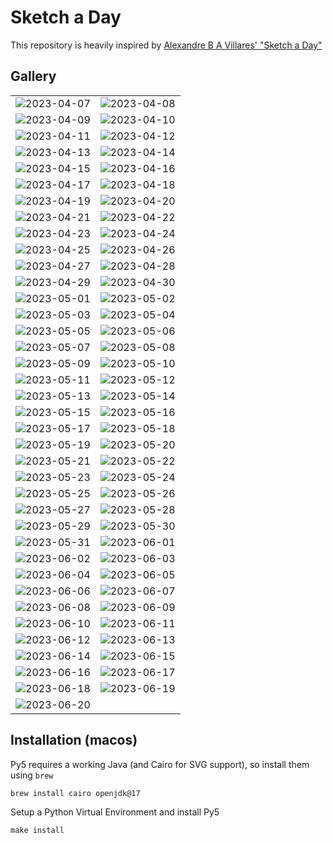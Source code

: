 # Sketch a Day

This repository is heavily inspired by [Alexandre B A Villares' "Sketch a Day"](https://abav.lugaralgum.com/sketch-a-day/)


## Gallery

| | |
| -- | -- |
| ![2023-04-07](./images/2023-04-07.jpg "Divergente") | ![2023-04-08](./images/2023-04-08.jpg "Ensaio sobre π: 1") |
| ![2023-04-09](./images/2023-04-09.jpg "Ensaio sobre π: 2") | ![2023-04-10](./images/2023-04-10.jpg "Ensaio sobre π: 3") |
| ![2023-04-11](./images/2023-04-11.jpg "Ensaio sobre π: 4") | ![2023-04-12](./images/2023-04-12.jpg "Espiral de Ulam") |
| ![2023-04-13](./images/2023-04-13.jpg "Espiral de Ulam v2") | ![2023-04-14](./images/2023-04-14.jpg "Bandeirolas 1") |
| ![2023-04-15](./images/2023-04-15.gif "Bandeirolas 2") | ![2023-04-16](./images/2023-04-16.gif "Bandeirolas 3") |
| ![2023-04-17](./images/2023-04-17.jpg "Elipses Florais 1") | ![2023-04-18](./images/2023-04-18.jpg "Elipses Florais 2") |
| ![2023-04-19](./images/2023-04-19.gif "Tempestade de Números 1") | ![2023-04-20](./images/2023-04-20.png "Circulares 1")|
| ![2023-04-21](./images/2023-04-21.png "Espaçobolha") | ![2023-04-22](./images/2023-04-22.png "Cuore") |
| ![2023-04-23](./images/2023-04-23.png "Crowded Cuore") | ![2023-04-24](./images/2023-04-24.png "Força") |
| ![2023-04-25](./images/2023-04-25.png "Mandala") | ![2023-04-26](./images/2023-04-26.png "World Plone Day") |
| ![2023-04-27](./images/2023-04-27.png "Padrão") | ![2023-04-28](./images/2023-04-28.gif "Pulmão") |
| ![2023-04-29](./images/2023-04-29.png "Ladrilhos") | ![2023-04-30](./images/2023-04-30.png "Ladrilhos (Athos Bulcão)") |
| ![2023-05-01](./images/2023-05-01.gif "Pulmão 2") | ![2023-05-02](./images/2023-05-02.png "Fluxo de cores") |
| ![2023-05-03](./images/2023-05-03.gif "Fluxo de cores 2") | ![2023-05-04](./images/2023-05-04.png "Fluxo de cores 3") |
| ![2023-05-05](./images/2023-05-05.png "Ladrilhos 2") | ![2023-05-06](./images/2023-05-06.gif "Estudo sobre Polígonos")  |
| ![2023-05-07](./images/2023-05-07.gif "Ladrilhos 3") | ![2023-05-08](./images/2023-05-08.png "Nostalgia") |
| ![2023-05-09](./images/2023-05-09.png "Ladrilhos 4") | ![2023-05-10](./images/2023-05-10.png "Ladrilhos 5") |
| ![2023-05-11](./images/2023-05-11.png "Circuitos 1") | ![2023-05-12](./images/2023-05-12.png "Borrões") |
| ![2023-05-13](./images/2023-05-13.png "Barquinhos") | ![2023-05-14](./images/2023-05-14.png "Nostalgia 2") |
| ![2023-05-15](./images/2023-05-15.gif "Estudo sobre Geometria") | ![2023-05-16](./images/2023-05-16.gif "Strange New Worlds 🖖🏽") |
| ![2023-05-17](./images/2023-05-17.png "Estudo sobre Geometria 2") | ![2023-05-18](./images/2023-05-18.png "Estudo sobre Geometria 3") |
| ![2023-05-19](./images/2023-05-19.png "Estudo sobre Geometria 4") | ![2023-05-20](./images/2023-05-20.png "Estudo sobre Geometria 5") |
| ![2023-05-21](./images/2023-05-21.png "Estudo sobre Geometria 6") | ![2023-05-22](./images/2023-05-22.gif "Estudo sobre Geometria 7") |
| ![2023-05-23](./images/2023-05-23.gif "Crescimento") | ![2023-05-24](./images/2023-05-24.gif "Cubo") |
| ![2023-05-25](./images/2023-05-25.png "Espetos") | ![2023-05-26](./images/2023-05-26.gif "Esfera") |
| ![2023-05-27](./images/2023-05-27.png "Espetos 2") | ![2023-05-28](./images/2023-05-28.png "Centralidade") |
| ![2023-05-29](./images/2023-05-29.png "Centralidade 2") | ![2023-05-30](./images/2023-05-30.png "Abstrato") |
| ![2023-05-31](./images/2023-05-31.png "Abstrato 2") | ![2023-06-01](./images/2023-06-01.png "Hexagonos") |
| ![2023-06-02](./images/2023-06-02.png "Hexagonos 2") |  ![2023-06-03](./images/2023-06-03.png "Hexagonos 3")  |
| ![2023-06-04](./images/2023-06-04.png "\(Hex\|Oct\)agonos") | ![2023-06-05](./images/2023-06-05.png "\(Hex\|Oct\)agonos 2") |
| ![2023-06-06](./images/2023-06-06.png "Nostalgia 3") | ![2023-06-07](./images/2023-06-07.png "\(Hex\|Oct\)agonos 3") |
| ![2023-06-08](./images/2023-06-08.png "\(Hex\|Oct\)agonos 4") | ![2023-06-09](./images/2023-06-09.png "Abstrato 3") |
| ![2023-06-10](./images/2023-06-10.png "Abstrato 4") | ![2023-06-11](./images/2023-06-11.png "Estudo sobre Polígonos")  |
| ![2023-06-12](./images/2023-06-12.gif "Dia da Namorada") | ![2023-06-13](./images/2023-06-13.png "Padrões")  |
| ![2023-06-14](./images/2023-06-14.png "Padrões 2")  | ![2023-06-15](./images/2023-06-15.png "Padrões 3") |
| ![2023-06-16](./images/2023-06-16.png "Padrões 4")  | ![2023-06-17](./images/2023-06-17.png "Padrões 5") |
| ![2023-06-18](./images/2023-06-18.png "Padrões 6")  | ![2023-06-19](./images/2023-06-19.png "\(Hex\|Oct\)agonos 5")  |
| ![2023-06-20](./images/2023-06-20.png "Octagonos")  |  |

## Installation (macos)

Py5 requires a working Java (and Cairo for SVG support), so install them using `brew`

```shell
brew install cairo openjdk@17
```

Setup a Python Virtual Environment and install Py5

```shell
make install
```
